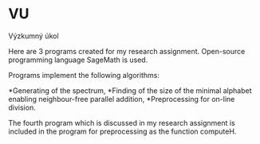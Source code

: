 # VU
Výzkumný úkol

Here are 3 programs created for my research assignment. Open-source programming language SageMath is used.

Programs implement the following algorithms:

*Generating of the spectrum,
*Finding of the size of the minimal alphabet enabling neighbour-free parallel addition,
*Preprocessing for on-line division.

The fourth program which is discussed in my research assignment is included in the program for preprocessing as the function computeH.

